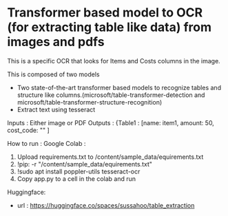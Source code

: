 # Transformer based model to OCR (for extracting table like data) from images and pdfs

This is a specific OCR that looks for Items and Costs columns in the image. 

This is composed of two models 

- Two state-of-the-art transformer based models to recognize tables and structure like columns.(microsoft/table-transformer-detection and microsoft/table-transformer-structure-recognition)
- Extract text using tesseract

Inputs : Either image or PDF
Outputs : {Table1 : [name: item1, amount: 50, cost_code: "" ]


How to run :
Google Colab : 
1. Upload requirements.txt to /content/sample_data/equirements.txt
2. !pip: -r "/content/sample_data/equirements.txt"
3. !sudo apt install poppler-utils tesseract-ocr
4. Copy app.py to a cell in the colab and run

Huggingface:
- url : https://huggingface.co/spaces/sussahoo/table_extraction





